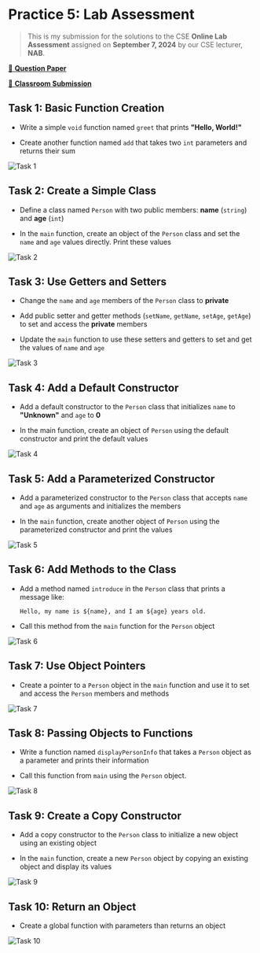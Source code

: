 # Practice 5: Lab Assessment

> This is my submission for the solutions to the CSE **Online Lab Assessment** assigned on **September 7, 2024** by our CSE lecturer, **NAB**.

[📄 **Question Paper**](./tasks.pdf)

[🔗 **Classroom Submission**](https://classroom.google.com/c/NzExMDM1ODEyOTg0/a/NzA1Njg0OTIxNzA0/details)

## Task 1: Basic Function Creation

-   Write a simple `void` function named `greet` that prints **"Hello, World!"**

-   Create another function named `add` that takes two `int` parameters and returns their sum

![Task 1](./preview-01.png)

## Task 2: Create a Simple Class

-   Define a class named `Person` with two public members: **name** (`string`) and **age** (`int`)

-   In the `main` function, create an object of the `Person` class and set the `name` and `age` values directly. Print these values

![Task 2](./preview-02.png)

## Task 3: Use Getters and Setters

-   Change the `name` and `age` members of the `Person` class to **private**

-   Add public setter and getter methods (`setName`, `getName`, `setAge`, `getAge`) to set and access the **private** members

-   Update the `main` function to use these setters and getters to set and get the values of `name` and `age`

![Task 3](./preview-03.png)

## Task 4: Add a Default Constructor

-   Add a default constructor to the `Person` class that initializes `name` to **"Unknown"** and `age` to **0**

-   In the main function, create an object of `Person` using the default constructor and print the default values

![Task 4](./preview-04.png)

## Task 5: Add a Parameterized Constructor

-   Add a parameterized constructor to the `Person` class that accepts `name` and `age` as arguments and initializes the members

-   In the `main` function, create another object of `Person` using the parameterized constructor and print the values

![Task 5](./preview-05.png)

## Task 6: Add Methods to the Class

-   Add a method named `introduce` in the `Person` class that prints a message like:

        Hello, my name is ${name}, and I am ${age} years old.

-   Call this method from the `main` function for the `Person` object

![Task 6](./preview-06.png)

## Task 7: Use Object Pointers

-   Create a pointer to a `Person` object in the `main` function and use it to set and access the `Person` members and methods

![Task 7](./preview-07.png)

## Task 8: Passing Objects to Functions

-   Write a function named `displayPersonInfo` that takes a `Person` object as a parameter and prints their information

-   Call this function from `main` using the `Person` object.

![Task 8](./preview-08.png)

## Task 9: Create a Copy Constructor

-   Add a copy constructor to the `Person` class to initialize a new object using an existing object

-   In the `main` function, create a new `Person` object by copying an existing object and display its values

![Task 9](./preview-09.png)

## Task 10: Return an Object

-   Create a global function with parameters than returns an object

![Task 10](./preview-10.png)
